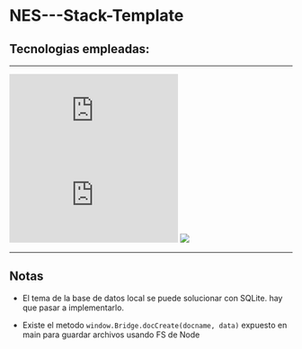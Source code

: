 # NES---Stack-Template

## Tecnologias empleadas:

---

![](https://logo.clearbit.com/nodejs.org)
![](https://logo.clearbit.com/electronjs.org)
![](https://sqlite.org/images/sqlite370_banner.gif)

---

## Notas

- El tema de la base de datos local se puede solucionar con SQLite. hay que pasar a implementarlo.

- Existe el metodo `window.Bridge.docCreate(docname, data)` expuesto en main para guardar archivos usando FS de Node
